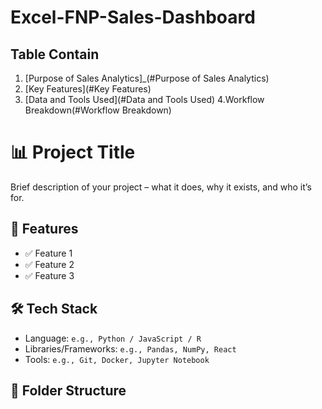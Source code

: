 # Excel-FNP-Sales-Dashboard

## Table Contain

1. [Purpose of Sales Analytics]_(#Purpose of Sales Analytics)
2. [Key Features](#Key Features)
3. [Data and Tools Used](#Data and Tools Used)
4.Workflow Breakdown(#Workflow Breakdown)
# 📊 Project Title

Brief description of your project – what it does, why it exists, and who it’s for.

## 🚀 Features

- ✅ Feature 1
- ✅ Feature 2
- ✅ Feature 3

## 🛠️ Tech Stack

- Language: `e.g., Python / JavaScript / R`
- Libraries/Frameworks: `e.g., Pandas, NumPy, React`
- Tools: `e.g., Git, Docker, Jupyter Notebook`

## 📁 Folder Structure





